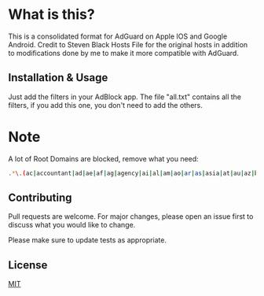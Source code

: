 # What is this?
This is a consolidated format for AdGuard on Apple IOS and Google Android. Credit to Steven Black Hosts File for the original hosts in addition to modifications done by me to make it more compatible with AdGuard.

## Installation & Usage
Just add the filters in your AdBlock app. The file "all.txt" contains all the filters, if you add this one, you don't need to add the others.

# Note
A lot of Root Domains are blocked, remove what you need:
```bash
.*\.(ac|accountant|ad|ae|af|ag|agency|ai|al|am|ao|ar|as|asia|at|au|az|ba|bar|bd|be|best|bf|bg|bh|bi|bid|bj|blue|bn|bo|br|bs|bt|buzz|bw|by|bz|ca|cash|cc|cd|center|cf|cg|ch|ci|ck|cl|club|click|cloud|cm|cn|co|comempty|company|cool|cr|cu|cv|cx|cy|cz|date|de|delivery|digital|dj|dk|dm|do|doubleclick|dz|ec|ee|eg|es|et|eu|events|exchange|faith|fi|fj|fm|fr|fun|ga|gd|ge|gf|gg|gh|gi|gl|gm|gold|gp|gr|group|gs|gt|guru|gy|hk|hn|host|hr|ht|hu|id|ie|il|im|in|info|iq|ir|is|it|je|jm|jo|jobs|jp|js|ke|kg|kh|ki|kr|kw|kz|la|lb|lc|li|life|link|live|lk|loan|love|ls|lt|lu|lv|ly|ma|management|marketing|md|me|media|mg|mk|ml|mm|mn|mobi|ms|mt|mu|mv|mw|mx|my|mz|na|name|ne|network|news|nf|ng|ni|ninja|nl|no|np|nr|nu|nz|om|online|ovh|pa|party|pe|pf|pg|ph|photo|pi|pink|pk|pl|plus|pm|pn|porn|pr|pro|promo|ps|pt|pw|py|qa|qq|racing|re|review|ro|rocks|rs|ru|rw|sa|sb|sc|science|se|services|sg|sh|si|site|sk|sl|sm|sn|so|social|solutions|space|sr|st|stream|studio|style|su|supply|support|sv|sx|systems|td|team|tech|technology|tg|th|tj|tk|tl|tm|tn|to|today|top|tr|trade|tt|tv|tw|tz|ua|ug|uk|uy|uz|vc|ve|vg|vi|video|vn|vu|watch|webcam|website|wf|win|work|world|ws|xyz|za|zm|zone|zw|рф|рус)$
```

## Contributing
Pull requests are welcome. For major changes, please open an issue first to discuss what you would like to change.

Please make sure to update tests as appropriate.

## License
[MIT](https://choosealicense.com/licenses/mit/)
